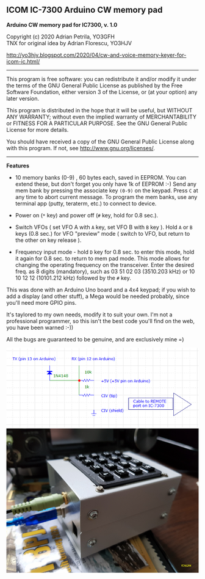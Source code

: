 ## ICOM IC-7300 Arduino CW memory pad

**Arduino CW memory pad for IC7300, v. 1.0**

Copyright (c) 2020 Adrian Petrila, YO3GFH<br>
TNX for original idea by Adrian Florescu, YO3HJV

<http://yo3hjv.blogspot.com/2020/04/cw-and-voice-memory-keyer-for-icom-ic.html/>

-----

This program is free software: you can redistribute it and/or modify
it under the terms of the GNU General Public License as published by
the Free Software Foundation, either version 3 of the License, or
(at your option) any later version.

This program is distributed in the hope that it will be useful,
but WITHOUT ANY WARRANTY; without even the implied warranty of
MERCHANTABILITY or FITNESS FOR A PARTICULAR PURPOSE.  See the
GNU General Public License for more details.

You should have received a copy of the GNU General Public License
along with this program.  If not, see <http://www.gnu.org/licenses/>.

-----

**Features**

* 10 memory banks (0-9) , 60 bytes each, saved in EEPROM.
  You can extend these, but don't forget you only have 1k of EEPROM :-)
  Send any mem bank by pressing the associate key `(0-9)` on the keypad.
  Press `C` at any time to abort current message.
  To program the mem banks, use any terminal app (putty, teraterm, etc.) to connect
  to device.

* Power on (`*` key) and power off (`#` key, hold for 0.8 sec.).

* Switch VFOs ( set VFO A with `A` key, set VFO B with `B` key ). Hold `A` or `B`
  keys (0.8 sec.) for VFO "preview" mode ( switch to VFO, but return to the
  other on key release ).

* Frequency input mode - hold `D` key for 0.8 sec. to enter this mode,
  hold it again for 0.8 sec. to return to mem pad mode.
  This mode allows for changing the operating frequency on the transceiver.
  Enter the desired freq. as 8 digits (mandatory), such as 03 51 02 03 (3510.203 kHz)
  or 10 10 12 12 (10101.212 kHz) followed by the `#` key.

This was done with an Arduino Uno board and a 4x4 keypad; if you wish to add a display
(and other stuff), a Mega would be needed probably, since you'll need more GPIO pins.

It's taylored to my own needs, modify it to suit your own. I'm not a professional programmer,
so this isn't the best code you'll find on the web, you have been warned :-))

All the bugs are guaranteed to be genuine, and are exclusively mine =)

<img src=https://github.com/yo3gfh/ic7300-mem-pad/blob/master/connection-to-ic7300.PNG />
<br>
<img src=https://github.com/yo3gfh/ic7300-mem-pad/blob/master/ic-7300-cw-mempad.png />

